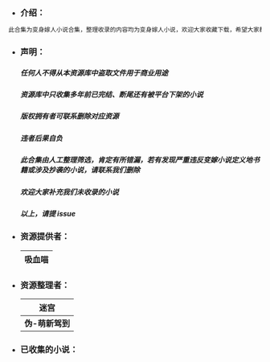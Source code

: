 - ### 介绍：

```html
此合集为变身嫁人小说合集，整理收录的内容均为变身嫁人小说，欢迎大家收藏下载，希望大家都能在此找到有意思的书。
```



- ### 声明：

  ##### ***任何人不得从本资源库中盗取文件用于商业用途***

  ##### ***资源库中只收集多年前已完结、断尾还有被平台下架的小说***
  
  ##### ***版权拥有者可联系删除对应资源***
  
  ##### ***违者后果自负***
  
  ##### ***此合集由人工整理筛选，肯定有所错漏，若有发现严重违反变嫁小说定义地书籍或涉及抄袭的小说，请联系我们删除***
  
  ##### ***欢迎大家补充我们未收录的小说***
  
  ##### ***以上，请提 issue***
  
  



- ### 资源提供者：

  | 吸血喵 |
  | ------ |



- ### 资源整理者：

  | 迷宫            |
  | --------------- |
  | **伪-萌新驾到** |



- ### 已收集的小说：

  |      |      |
  | ---- | ---- |

  

